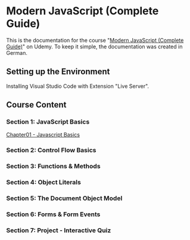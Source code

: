 # Modern JavaScript (Complete Guide)

This is the documentation for the course "[Modern JavaScript (Complete Guide)](https://www.udemy.com/course/modern-javascript-from-novice-to-ninja/)" on Udemy. To keep it simple, the documentation was created in German.

## Setting up the Environment

Installing Visual Studio Code with Extension "Live Server".

## Course Content

### Section 1: JavaScript Basics

[Chapter01 - Javascript Basics](/Modern-Javascript-Course/chapter01-JavaScriptBasics/)

### Section 2: Control Flow Basics

### Section 3: Functions & Methods

### Section 4: Object Literals

### Section 5: The Document Object Model

### Section 6: Forms & Form Events

### Section 7: Project - Interactive Quiz
